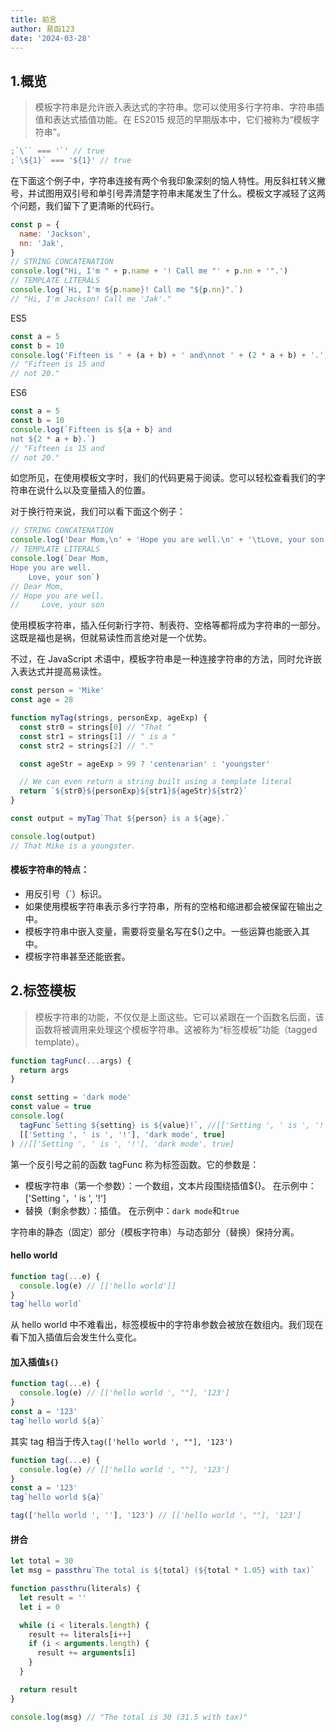 ```yaml
---
title: 前言
author: 易函123
date: '2024-03-28'
---
```


## 1.概览

> 模板字符串是允许嵌入表达式的字符串。您可以使用多行字符串、字符串插值和表达式插值功能。在 ES2015 规范的早期版本中，它们被称为“模板字符串”。

```javascript
;`\`` === '`' // true
;`\${1}` === '${1}' // true
```

在下面这个例子中，字符串连接有两个令我印象深刻的恼人特性。用反斜杠转义撇号，并试图用双引号和单引号弄清楚字符串末尾发生了什么。模板文字减轻了这两个问题，我们留下了更清晰的代码行。

```javascript
const p = {
  name: 'Jackson',
  nn: 'Jak',
}
// STRING CONCATENATION
console.log("Hi, I'm " + p.name + '! Call me "' + p.nn + '".')
// TEMPLATE LITERALS
console.log(`Hi, I'm ${p.name}! Call me "${p.nn}".`)
// "Hi, I'm Jackson! Call me 'Jak'."
```

ES5

```javascript
const a = 5
const b = 10
console.log('Fifteen is ' + (a + b) + ' and\nnot ' + (2 * a + b) + '.')
// "Fifteen is 15 and
// not 20."
```

ES6

```javascript
const a = 5
const b = 10
console.log(`Fifteen is ${a + b} and
not ${2 * a + b}.`)
// "Fifteen is 15 and
// not 20."
```

如您所见，在使用模板文字时，我们的代码更易于阅读。您可以轻松查看我们的字符串在说什么以及变量插入的位置。

对于换行符来说，我们可以看下面这个例子：

```javascript
// STRING CONCATENATION
console.log('Dear Mom,\n' + 'Hope you are well.\n' + '\tLove, your son')
// TEMPLATE LITERALS
console.log(`Dear Mom,
Hope you are well.
    Love, your son`)
// Dear Mom,
// Hope you are well.
//     Love, your son
```

使用模板字符串，插入任何新行字符、制表符、空格等都将成为字符串的一部分。这既是福也是祸，但就易读性而言绝对是一个优势。

不过，在 JavaScript 术语中，模板字符串是一种连接字符串的方法，同时允许嵌入表达式并提高易读性。

```javascript
const person = 'Mike'
const age = 28

function myTag(strings, personExp, ageExp) {
  const str0 = strings[0] // "That "
  const str1 = strings[1] // " is a "
  const str2 = strings[2] // "."

  const ageStr = ageExp > 99 ? 'centenarian' : 'youngster'

  // We can even return a string built using a template literal
  return `${str0}${personExp}${str1}${ageStr}${str2}`
}

const output = myTag`That ${person} is a ${age}.`

console.log(output)
// That Mike is a youngster.
```

#### 模板字符串的特点：

- 用反引号（`）标识。
- 如果使用模板字符串表示多行字符串，所有的空格和缩进都会被保留在输出之中。
- 模板字符串中嵌入变量，需要将变量名写在${}之中。一些运算也能嵌入其中。
- 模板字符串甚至还能嵌套。

## 2.标签模板

> 模板字符串的功能，不仅仅是上面这些。它可以紧跟在一个函数名后面，该函数将被调用来处理这个模板字符串。这被称为“标签模板”功能（tagged template）。

```javascript
function tagFunc(...args) {
  return args
}

const setting = 'dark mode'
const value = true
console.log(
  tagFunc`Setting ${setting} is ${value}!`, //[['Setting ', ' is ', '!'], 'dark mode', true]
  [['Setting ', ' is ', '!'], 'dark mode', true]
) //[['Setting ', ' is ', '!'], 'dark mode', true]
```

第一个反引号之前的函数 tagFunc 称为标签函数。它的参数是：

- 模板字符串（第一个参数）：一个数组，文本片段围绕插值${}。
  在示例中：['Setting '，' is ', '!']
- 替换（剩余参数）：插值。
  在示例中：`dark mode`和`true`

字符串的静态（固定）部分（模板字符串）与动态部分（替换）保持分离。

#### hello world

```javascript
function tag(...e) {
  console.log(e) // [['hello world']]
}
tag`hello world`
```

从 hello world 中不难看出，标签模板中的字符串参数会被放在数组内。我们现在看下加入插值后会发生什么变化。

#### 加入插值`${}`

```javascript
function tag(...e) {
  console.log(e) // [['hello world ', ""], '123']
}
const a = '123'
tag`hello world ${a}`
```

其实 tag 相当于传入`tag(['hello world ', ""], '123')`

```javascript
function tag(...e) {
  console.log(e) // [['hello world ', ""], '123']
}
const a = '123'
tag`hello world ${a}`

tag(['hello world ', ''], '123') // [['hello world ', ""], '123']
```

#### 拼合

```javascript
let total = 30
let msg = passthru`The total is ${total} (${total * 1.05} with tax)`

function passthru(literals) {
  let result = ''
  let i = 0

  while (i < literals.length) {
    result += literals[i++]
    if (i < arguments.length) {
      result += arguments[i]
    }
  }

  return result
}

console.log(msg) // "The total is 30 (31.5 with tax)"
```
